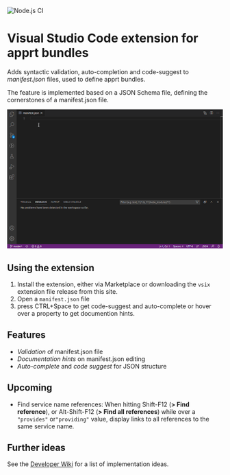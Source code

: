 
![Node.js CI](https://github.com/ctjdr/vscode-apprt-bundles/workflows/Node.js%20CI/badge.svg?branch=master)
# Visual Studio Code extension for apprt bundles

Adds syntactic validation, auto-completion and code-suggest to _manifest.json_ files, used to define apprt bundles.

The feature is implemented based on a JSON Schema file, defining the cornerstones of a manifest.json file.

![Feature Demo](images/demo.gif)

## Using the extension

1. Install the extension, either via Marketplace or downloading the `vsix` extension file release from this site.
2. Open a `manifest.json` file
3. press CTRL+Space to get code-suggest and auto-complete or hover over a property to get documention hints.

## Features

* _Validation_ of manifest.json file
* _Documentation hints_ on manifest.json editing
* _Auto-complete_ and _code suggest_ for JSON structure
 

## Upcoming

* Find service name references: When hitting Shift-F12 (**> Find reference**), or Alt-Shift-F12 (**> Find all references**) while over a `"provides"` or`"providing"` value, display links to all references to the same service name.

## Further ideas

See the [Developer Wiki](https://github.com/ctjdr/vscode-apprt-bundles/wiki#developer-pages) for a list of implementation ideas.
